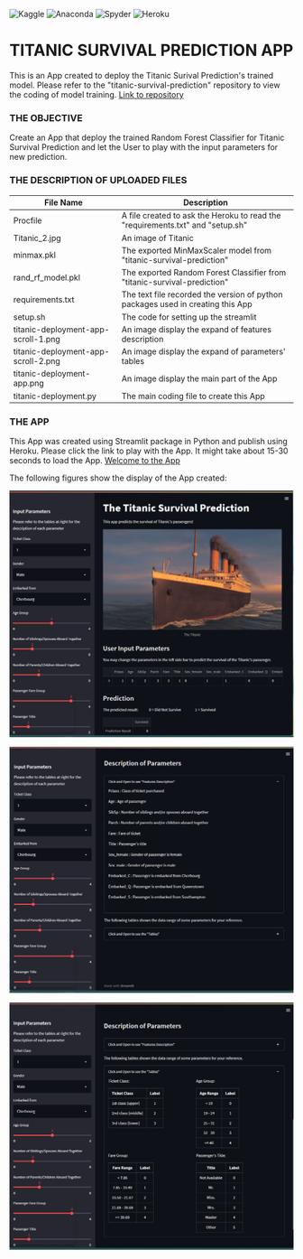 ![Kaggle](https://img.shields.io/badge/Kaggle-035a7d?style=for-the-badge&logo=kaggle&logoColor=white)
![Anaconda](https://img.shields.io/badge/Anaconda-%2344A833.svg?style=for-the-badge&logo=anaconda&logoColor=white)
![Spyder](https://img.shields.io/badge/Spyder-838485?style=for-the-badge&logo=spyder%20ide&logoColor=maroon)
![Heroku](https://img.shields.io/badge/heroku-%23430098.svg?style=for-the-badge&logo=heroku&logoColor=white)

# TITANIC SURVIVAL PREDICTION APP 

This is an App created to deploy the Titanic Surival Prediction's trained model.
Please refer to the "titanic-survival-prediction" repository to view the coding of model training. 
[Link to repository](https://github.com/liangchua/titanic-survival-prediction)


### THE OBJECTIVE
Create an App that deploy the trained Random Forest Classifier for Titanic Survival Prediction and let the User to play with the input parameters for new prediction.


### THE DESCRIPTION OF UPLOADED FILES
|File Name|Description|
|---------|-----------|
|Procfile|A file created to ask the Heroku to read the "requirements.txt" and "setup.sh"|
|Titanic_2.jpg|An image of Titanic|
|minmax.pkl|The exported MinMaxScaler model from "titanic-survival-prediction"|
|rand_rf_model.pkl|The exported Random Forest Classifier from "titanic-survival-prediction"|
|requirements.txt|The text file recorded the version of python packages used in creating this App|
|setup.sh|The code for setting up the streamlit|
|titanic-deployment-app-scroll-1.png|An image display the expand of features description|
|titanic-deployment-app-scroll-2.png|An image display the expand of parameters' tables|
|titanic-deployment-app.png|An image display the main part of the App|
|titanic-deployment.py|The main coding file to create this App|


### THE APP
This App was created using Streamlit package in Python and publish using Heroku. 
Please click the link to play with the App. It might take about 15-30 seconds to load the App. 
[Welcome to the App](https://titanic-deployment-app.herokuapp.com/)

The following figures show the display of the App created:

![Image](titanic-deployment-app.png)

![Image](titanic-deployment-app-scroll-1.png)

![Image](titanic-deployment-app-scroll-2.png)
